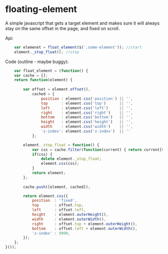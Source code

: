 
floating-element
================

A simple javascript that gets a target element and makes sure it will always stay on the same offset in the page, and fixed on scroll.

Api: 
```javascript
	var elemenet = float_element($('.some-element')); //start
	element._stop_float(); //stop
```
Code (outline - maybe buggy): 
```javascript
	var float_element = (function() {
	var cache = [];
	return function(element) {
		
		var offset = element.offset(),
			cached = {
				position : element.css('position') || '',
				top      : element.css('top')      || '',
				left     : element.css('left')     || '',
				right    : element.css('right')    || '',
				bottom   : element.css('bottom')   || '',
				height   : element.css('height')   || '',
				width    : element.css('width')    || '',
				'z-index': element.css('z-index')  || ''
			};

		element._stop_float = function() {
			var css = cache.filter(function(current) { return current[0] == element; }).pop()[1];
			if(css) {
				delete element._stop_float;
		  		element.css(css);
			}
			return element;
		};
		
		cache.push([element, cached]);

		return element.css({
			position  : 'fixed',
			top       : offset.top,
			left      : offset.left,
			height    : element.outerHeight(),
			width     : element.outerWidth(),
			right     : offset.top + element.outerHeight(),
			bottom    : offset.left + element.outerWidth(),
			'z-index' : 9999,
		});
	};
}());
```
